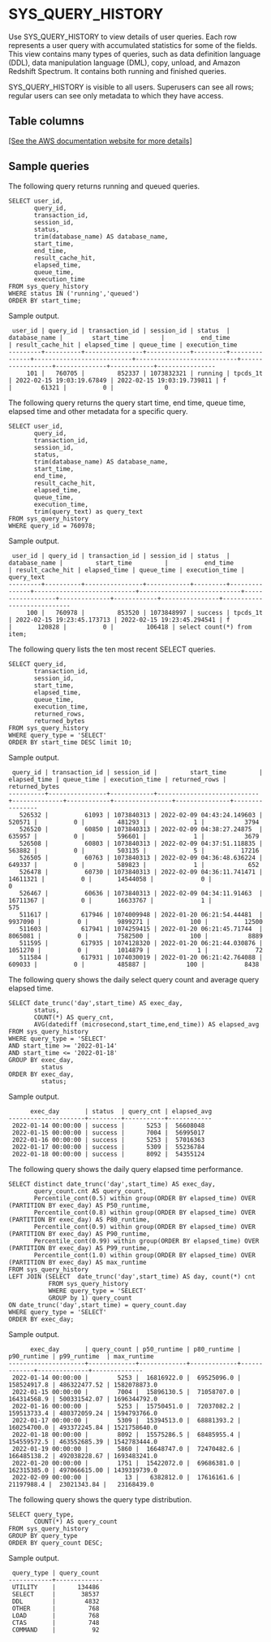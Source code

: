 # SYS\_QUERY\_HISTORY<a name="SYS_QUERY_HISTORY"></a>

Use SYS\_QUERY\_HISTORY to view details of user queries\. Each row represents a user query with accumulated statistics for some of the fields\. This view contains many types of queries, such as data definition language \(DDL\), data manipulation language \(DML\), copy, unload, and Amazon Redshift Spectrum\. It contains both running and finished queries\.

SYS\_QUERY\_HISTORY is visible to all users\. Superusers can see all rows; regular users can see only metadata to which they have access\.

## Table columns<a name="SYS_QUERY_HISTORY-table-columns"></a>

[\[See the AWS documentation website for more details\]](http://docs.aws.amazon.com/redshift/latest/dg/SYS_QUERY_HISTORY.html)

## Sample queries<a name="SYS_QUERY_HISTORY-sample-queries"></a>

The following query returns running and queued queries\.

```
SELECT user_id,
       query_id,
       transaction_id,
       session_id,
       status,
       trim(database_name) AS database_name,
       start_time,
       end_time,
       result_cache_hit,
       elapsed_time,
       queue_time,
       execution_time
FROM sys_query_history
WHERE status IN ('running','queued')
ORDER BY start_time;
```

Sample output\.

```
 user_id | query_id | transaction_id | session_id | status  | database_name |        start_time         |          end_time          | result_cache_hit | elapsed_time | queue_time | execution_time
---------+----------+----------------+------------+---------+---------------+---------------------------+----------------------------+------------------+--------------+------------+----------------
     101 |   760705 |         852337 | 1073832321 | running | tpcds_1t      | 2022-02-15 19:03:19.67849 | 2022-02-15 19:03:19.739811 | f                |        61321 |          0 |              0
```

The following query returns the query start time, end time, queue time, elapsed time and other metadata for a specific query\.

```
SELECT user_id,
       query_id,
       transaction_id,
       session_id,
       status,
       trim(database_name) AS database_name,
       start_time,
       end_time,
       result_cache_hit,
       elapsed_time,
       queue_time,
       execution_time,
       trim(query_text) as query_text
FROM sys_query_history
WHERE query_id = 760978;
```

Sample output\.

```
 user_id | query_id | transaction_id | session_id | status  | database_name |         start_time         |          end_time          | result_cache_hit | elapsed_time | queue_time | execution_time |         query_text
---------+----------+----------------+------------+---------+---------------+----------------------------+----------------------------+------------------+--------------+------------+----------------+----------------------------
     100 |   760978 |         853520 | 1073848997 | success | tpcds_1t      | 2022-02-15 19:23:45.173713 | 2022-02-15 19:23:45.294541 | f                |       120828 |          0 |         106418 | select count(*) from item;
```

The following query lists the ten most recent SELECT queries\.

```
SELECT query_id,
       transaction_id,
       session_id,
       start_time,
       elapsed_time,
       queue_time,
       execution_time,
       returned_rows,
       returned_bytes
FROM sys_query_history
WHERE query_type = 'SELECT'
ORDER BY start_time DESC limit 10;
```

Sample output\.

```
 query_id | transaction_id | session_id |         start_time         | elapsed_time | queue_time | execution_time | returned_rows | returned_bytes
----------+----------------+------------+----------------------------+--------------+------------+----------------+---------------+----------------
   526532 |          61093 | 1073840313 | 2022-02-09 04:43:24.149603 |       520571 |          0 |         481293 |             1 |           3794
   526520 |          60850 | 1073840313 | 2022-02-09 04:38:27.24875  |       635957 |          0 |         596601 |             1 |           3679
   526508 |          60803 | 1073840313 | 2022-02-09 04:37:51.118835 |       563882 |          0 |         503135 |             5 |          17216
   526505 |          60763 | 1073840313 | 2022-02-09 04:36:48.636224 |       649337 |          0 |         589823 |             1 |            652
   526478 |          60730 | 1073840313 | 2022-02-09 04:36:11.741471 |     14611321 |          0 |       14544058 |             0 |              0
   526467 |          60636 | 1073840313 | 2022-02-09 04:34:11.91463  |     16711367 |          0 |       16633767 |             1 |            575
   511617 |         617946 | 1074009948 | 2022-01-20 06:21:54.44481  |      9937090 |          0 |        9899271 |           100 |          12500
   511603 |         617941 | 1074259415 | 2022-01-20 06:21:45.71744  |      8065081 |          0 |        7582500 |           100 |           8889
   511595 |         617935 | 1074128320 | 2022-01-20 06:21:44.030876 |      1051270 |          0 |        1014879 |             1 |             72
   511584 |         617931 | 1074030019 | 2022-01-20 06:21:42.764088 |       609033 |          0 |         485887 |           100 |           8438
```

 The following query shows the daily select query count and average query elapsed time\. 

```
SELECT date_trunc('day',start_time) AS exec_day,
       status,
       COUNT(*) AS query_cnt,
       AVG(datediff (microsecond,start_time,end_time)) AS elapsed_avg
FROM sys_query_history
WHERE query_type = 'SELECT'
AND start_time >= '2022-01-14'
AND start_time <= '2022-01-18'
GROUP BY exec_day,
         status
ORDER BY exec_day,
         status;
```

Sample output\.

```
      exec_day       | status  | query_cnt | elapsed_avg
---------------------+---------+-----------+------------
 2022-01-14 00:00:00 | success |      5253 |  56608048
 2022-01-15 00:00:00 | success |      7004 |  56995017
 2022-01-16 00:00:00 | success |      5253 |  57016363
 2022-01-17 00:00:00 | success |      5309 |  55236784
 2022-01-18 00:00:00 | success |      8092 |  54355124
```

The following query shows the daily query elapsed time performance\.

```
SELECT distinct date_trunc('day',start_time) AS exec_day,
       query_count.cnt AS query_count,
       Percentile_cont(0.5) within group(ORDER BY elapsed_time) OVER (PARTITION BY exec_day) AS P50_runtime,
       Percentile_cont(0.8) within group(ORDER BY elapsed_time) OVER (PARTITION BY exec_day) AS P80_runtime,
       Percentile_cont(0.9) within group(ORDER BY elapsed_time) OVER (PARTITION BY exec_day) AS P90_runtime,
       Percentile_cont(0.99) within group(ORDER BY elapsed_time) OVER (PARTITION BY exec_day) AS P99_runtime,
       Percentile_cont(1.0) within group(ORDER BY elapsed_time) OVER (PARTITION BY exec_day) AS max_runtime
FROM sys_query_history
LEFT JOIN (SELECT  date_trunc('day',start_time) AS day, count(*) cnt
           FROM sys_query_history
           WHERE query_type = 'SELECT'
           GROUP by 1) query_count
ON date_trunc('day',start_time) = query_count.day
WHERE query_type = 'SELECT'
ORDER BY exec_day;
```

Sample output\.

```
      exec_day       | query_count | p50_runtime | p80_runtime | p90_runtime | p99_runtime  | max_runtime
---------------------+-------------+-------------+-------------+-------------+--------------+--------------
 2022-01-14 00:00:00 |        5253 |  16816922.0 |  69525096.0 | 158524917.8 | 486322477.52 | 1582078873.0
 2022-01-15 00:00:00 |        7004 |  15896130.5 |  71058707.0 | 164314568.9 | 500331542.07 | 1696344792.0
 2022-01-16 00:00:00 |        5253 |  15750451.0 |  72037082.2 | 159513733.4 | 480372059.24 | 1594793766.0
 2022-01-17 00:00:00 |        5309 |  15394513.0 |  68881393.2 | 160254700.0 | 493372245.84 | 1521758640.0
 2022-01-18 00:00:00 |        8092 |  15575286.5 |  68485955.4 | 154559572.5 | 463552685.39 | 1542783444.0
 2022-01-19 00:00:00 |        5860 |  16648747.0 |  72470482.6 | 166485138.2 | 492038228.67 | 1693483241.0
 2022-01-20 00:00:00 |        1751 |  15422072.0 |  69686381.0 | 162315385.0 | 497066615.00 | 1439319739.0
 2022-02-09 00:00:00 |          13 |   6382812.0 |  17616161.6 |  21197988.4 |  23021343.84 |   23168439.0
```

The following query shows the query type distribution\.

```
SELECT query_type,
       COUNT(*) AS query_count
FROM sys_query_history
GROUP BY query_type
ORDER BY query_count DESC;
```

Sample output\.

```
 query_type | query_count
------------+-------------
 UTILITY    |      134486
 SELECT     |       38537
 DDL        |        4832
 OTHER      |         768
 LOAD       |         768
 CTAS       |         748
 COMMAND    |          92
```